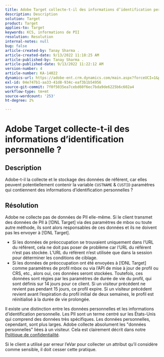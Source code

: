 ```yaml
---
title: Adobe Target collecte-t-il des informations d’identification personnelle ?
description: Description
solution: Target
product: Target
applies-to: Target
keywords: KCS, informations de PII
resolution: Resolution
internal-notes: null
bug: false
article-created-by: Tanay Sharma .
article-created-date: 9/13/2022 11:18:25 AM
article-published-by: Tanay Sharma .
article-published-date: 9/13/2022 11:22:12 AM
version-number: 4
article-number: KA-14022
dynamics-url: https://adobe-ent.crm.dynamics.com/main.aspx?forceUCI=1&pagetype=entityrecord&etn=knowledgearticle&id=a535a7c3-5533-ed11-9db1-002248086735
exl-id: 04e747b1-aa33-41d8-934c-eaf3b1b54956
source-git-commit: 7f0f5035ea7cebd60f6ec7bda9de6225b6c602a4
workflow-type: tm+mt
source-wordcount: '253'
ht-degree: 2%

---
```


# Adobe Target collecte-t-il des informations d’identification personnelle ?

## Description

Adobe-t-il la collecte et le stockage des données de référent, car elles peuvent potentiellement contenir la variable `CUSTNAME` &amp; `CUSTID` paramètres qui contiennent des informations d’identification personnelles ?

## Résolution




Adobe ne collecte pas de données de PII elle-même. Si le client transmet des données de PII à [!DNL Target] via des paramètres de mbox ou toute autre méthode, ils sont alors responsables de ces données et ils ne doivent pas les envoyer à [!DNL Target].



- Si les données de préoccupation se trouvaient uniquement dans l’URL du référent, cela ne doit pas poser de problème car l’URL du référent n’est pas stockée. L’URL du référent n’est utilisée que dans la session pour déterminer les conditions de ciblage.
- Si les données de préoccupation ont été envoyées à [!DNL Target] comme paramètres de profil mbox ou via l’API de mise à jour de profil ou CRS, etc., alors oui, ces données seront stockées. Toutefois, ces données sont régies par les paramètres de durée de vie du profil, qui sont définis sur 14 jours pour ce client. Si un visiteur précédent ne revient pas pendant 15 jours, ce profil expire. Si un visiteur précédent revient avant l’expiration du profil initial de deux semaines, le profil est réinitialisé à la durée de vie prolongée.


Il existe une distinction entre les données personnelles et les informations d’identification personnelle. Les PII sont un terme centré sur les États-Unis qui comprend des données très spécifiques. Les données personnelles, cependant, sont plus larges. Adobe collecte absolument les &quot;données personnelles&quot; liées à un visiteur. Cela est clairement décrit dans notre [Politique de confidentialité](https://www.adobe.com/fr/privacy/experience-cloud.html).



Si le client a utilisé par erreur l’eVar pour collecter un attribut qu’il considère comme sensible, il doit cesser cette pratique.
